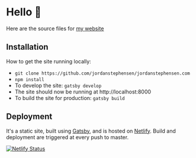 # Hello 👋
Here are the source files for [my website](https://jordanstephensen.com)
  
## Installation
How to get the site running locally:
<ul>
  <li><code>git clone https://github.com/jordanstephensen/jordanstephensen.com</code></li>
  <li><code>npm install</code></li>
  <li>To develop the site: <code>gatsby develop</code></li>
  <li>The site should now be running at http://localhost:8000</li>
  <li>To build the site for production: <code>gatsby build</code></li>
</ul>

## Deployment
It's a static site, built using [Gatsby](https://www.gatsbyjs.com/), and is hosted on [Netlify](https://www.netlify.com/). Build and deployment are triggered at every push to master.

[![Netlify Status](https://api.netlify.com/api/v1/badges/f5803af3-0bfb-49a7-8399-da51170d6236/deploy-status)](https://app.netlify.com/sites/jordanstephensen/deploys)
